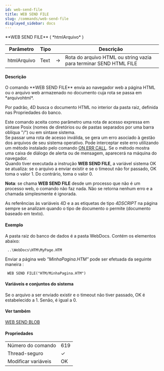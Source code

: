 ```yaml
---
id: web-send-file
title: WEB SEND FILE
slug: /commands/web-send-file
displayed_sidebar: docs
---
```


<!--REF #_command_.WEB SEND FILE.Syntax-->**WEB SEND FILE** ( *htmlArquivo* )<!-- END REF-->
<!--REF #_command_.WEB SEND FILE.Params-->
| Parâmetro | Tipo |  | Descrição |
| --- | --- | --- | --- |
| htmlArquivo | Text | &#8594;  | Rota do arquivo HTML ou string vazia para terminar SEND HTML FILE |

<!-- END REF-->

#### Descrição 

<!--REF #_command_.WEB SEND FILE.Summary-->O comando **WEB SEND FILE** envia ao navegador web a página HTML ou o arquivo web armazenado no documento cuja rota se passa em *arquivohtml*.<!-- END REF-->  

Por padrão, 4D busca o documento HTML no interior da pasta raiz, definida nas Propriedades do banco.

Este comando aceita como parâmetro uma rota de acesso expressa em sintaxe Posix (nomes de diretórios ou de pastas separados por uma barra oblíqua "/") ou em sintaxe sistema.  
Se passar uma rota de acesso inválida, se gera um erro asociado à gestão dos arquivos de seu sistema operativo. Pode interceptar este erro utilizando um método instalado pelo comando [ON ERR CALL](on-err-call.md). Se o método mostra uma caixa de diálogo de alerta ou de mensagem, aparecerá na máquina do navegador.  
Quando tiver executada a instrução **WEB SEND FILE**, a variável sistema OK se atualiza: se o arquivo a enviar existir e se o timeout não for passado, OK toma o valor 1\. Do contrário, toma o valor 0.  
  
**Nota**: se chama **WEB SEND FILE** desde um processo que não é um processo web, o comando não faz nada. Não se retorna nenhum erro e a chamada simplesmente é ignorada.  
  
As referências às variáveis 4D e a as etiquetas de tipo *4DSCRIPT* na página sempre se analizam quando o tipo de documento o permite (documento baseado em texto).

#### Exemplo 

A pasta raiz do banco de dados é a pasta WebDocs. Contém os elementos abaixo:

```4d
 ..\WebDocs\HTM\MyPage.HTM
```

Enviar a página web *"MinhaPagina.HTM"* pode ser efetuada da seguinte maneira :

```4d
 WEB SEND FILE("HTM/MinhaPagina.HTM")
```

#### Variáveis e conjuntos do sistema 

Se o arquivo a ser enviado existir e o timeout não tiver passado, OK é estabelecido a 1\. Senão, é igual a 0.

#### Ver também 

[WEB SEND BLOB](web-send-blob.md)  

#### Propriedades

|  |  |
| --- | --- |
| Número do comando | 619 |
| Thread-seguro | &check; |
| Modificar variáveis | OK |


